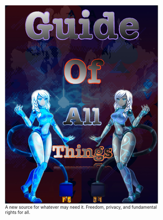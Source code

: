 ![GuideOfAllThings](55D8F448-CA95-4E93-AB23-23D5CB306CAB.jpeg)
A new source for whatever may need it. Freedom, privacy, and fundamental rights for all.
